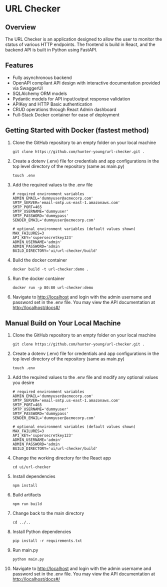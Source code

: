 # URL Checker

## Overview

The URL Checker is an application designed to allow the user to monitor the status of various HTTP endpoints. The frontend is build in React, and the backend API is built in Python using FastAPI. 

## Features

- Fully asynchronous backend
- OpenAPI compliant API design with interactive documentation provided via SwaggerUI
- SQLAlchemy ORM models
- Pydantic models for API input/output response validation
- APIKey and HTTP Basic authentication
- CRUD operations through React Admin dashboard
- Full-Stack Docker container for ease of deployment


## Getting Started with Docker (fastest method)

1. Clone the GitHub repository to an empty folder on your local machine

	```
    git clone https://github.com/hunter-young/url-checker.git .
    ```
2. Create a dotenv (.env) file for credentials and app configurations in the top level directory of the repository (same as main.py)

	```
    touch .env
    ```  
3. Add the required values to the .env file

	```
    # required environment variables
    ADMIN_EMAIL='dummyuser@acmecorp.com'
	SMTP_SERVER='email-smtp.us-east-1.amazonaws.com'
	SMTP_PORT=465
	SMTP_USERNAME='dummyuser'
	SMTP_PASSWORD='dummypass'
	SENDER_EMAIL='dummyuser@acmecorp.com'
    
    # optional environment variables (default values shown)
    MAX_FAILURES=3
    API_KEY='supersecretkey123'
    ADMIN_USERNAME='admin'
    ADMIN_PASSWORD='admin
    BUILD_DIRECTORY='ui/url-checker/build'
    ```
4. Build the docker container
	
    ```
    docker build -t url-checker:demo .
    ```
5. Run the docker container

	```
    docker run -p 80:80 url-checker:demo
    ```
6. Navigate to <http://localhost> and login with the admin username and password set in the .env file. You may view the API documentation at <http://localhost/docs#/>

## Manual Build on Your Local Machine

1. Clone the GitHub repository to an empty folder on your local machine

	```
    git clone https://github.com/hunter-young/url-checker.git .
    ```
2. Create a dotenv (.env) file for credentials and app configurations in the top level directory of the repository (same as main.py)

	```
    touch .env
    ```  
3. Add the required values to the .env file and modify any optional values you desire

	```
    # required environment variables
    ADMIN_EMAIL='dummyuser@acmecorp.com'
	SMTP_SERVER='email-smtp.us-east-1.amazonaws.com'
	SMTP_PORT=465
	SMTP_USERNAME='dummyuser'
	SMTP_PASSWORD='dummypass'
	SENDER_EMAIL='dummyuser@acmecorp.com'
    
    # optional environment variables (default values shown)
    MAX_FAILURES=3
    API_KEY='supersecretkey123'
    ADMIN_USERNAME='admin'
    ADMIN_PASSWORD='admin
    BUILD_DIRECTORY='ui/url-checker/build'
    ```
4. Change the working directory for the React app
	
    ```
    cd ui/url-checker
    ```
5. Install dependencies

	```
    npm install
    ```
6. Build artifacts

	```
    npm run build
    ```
7. Change back to the main directory

	```
    cd ../..
    ```
8. Install Python dependencies

	```
    pip install -r requirements.txt
    ```
9. Run main.py
	
    ```
    python main.py
    ```
10. Navigate to <http://localhost> and login with the admin username and password set in the .env file. You may view the API documentation at <http://localhost/docs#/>